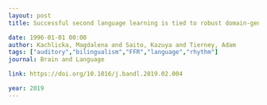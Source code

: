 ```yaml
---
layout: post
title: Successful second language learning is tied to robust domain-general auditory processing and stable neural representation of sound

date: 1996-01-01 00:00
author: Kachlicka, Magdalena and Saito, Kazuya and Tierney, Adam
tags: ["auditory","bilingualism","FFR","language","rhythm"]
journal: Brain and Language

link: https://doi.org/10.1016/j.bandl.2019.02.004

year: 2019
---
```



